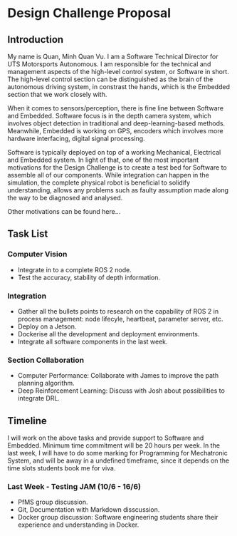 
# Design Challenge Proposal 

## Introduction
My name is Quan, Minh Quan Vu. I am a Software Technical Director for UTS Motorsports Autonomous. I am responsible for the technical 
and management aspects of the high-level control system, or Software in short. The high-level control section can be distinguished as the brain of the autonomous driving system, in constrast the hands, which is the Embedded section that we work closely with.

When it comes to sensors/perception, there is fine line between Software and Embedded. Software focus is in the depth camera system, which involves object detection in traditional and deep-learning-based methods. Meanwhile, Embedded is working on GPS, encoders which involves more hardware interfacing, digital signal processing. 

Software is typically deployed on top of a working Mechanical, Electrical and Embedded system. In light of that, one of the most important motivations for the Design Challenge is to create a test bed for Software to assemble all of our components. While integration can happen in the simulation, the complete physical robot is beneficial to solidify understanding, allows any problems such as faulty assumption made along the way to be diagnosed and analysed.

Other motivations can be found here...

## Task List

### Computer Vision
- Integrate in to a complete ROS 2 node.
- Test the accuracy, stability of depth information.

### Integration
- Gather all the bullets points to research on the capability of ROS 2 in process management: node lifecyle, heartbeat, parameter server, etc.
- Deploy on a Jetson.
- Dockerise all the development and deployment environments.
- Integrate all software components in the last week.

### Section Collaboration
- Computer Performance: Collaborate with James to improve the path planning algorithm.
- Deep Reinforcement Learning: Discuss with Josh about possibilities to integrate DRL.


## Timeline 
I will work on the above tasks and provide support to Software and Embedded. Minimum time commitment will be 20 hours per week.
In the last week, I will have to do some marking for Programming for Mechatronic System, and will be away in a undefined timeframe, 
since it depends on the time slots students book me for viva.

### Last Week - Testing JAM (10/6 - 16/6)
- PfMS group discussion.
- Git, Documentation with Markdown disscussion.
- Docker group discussion: Software engineering students share their experience and understanding in Docker.

